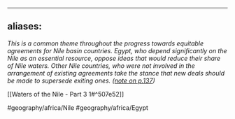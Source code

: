 
---
aliases:
---

*This is a common theme throughout the progress towards equitable agreements for Nile basin countries. Egypt, who depend significantly on the Nile as an essential resource, oppose ideas that would reduce their share of Nile waters. Other Nile countries, who were not involved in the arrangement of existing agreements take the stance that new deals should be made to supersede exiting ones. ([note on p.137](zotero://open-pdf/library/items/F76U98DX?page=18))*

[[Waters of the Nile - Part 3 1#^507e52]]


#geography/africa/Nile 
#geography/africa/Egypt 